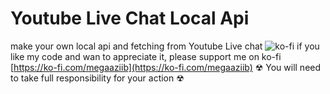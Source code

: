 # Youtube Live Chat Local Api
make your own local api and fetching from Youtube Live chat
![ko-fi](https://ko-fi.com/megaaziib)
if you like my code and wan to appreciate it, please support me on ko-fi [https://ko-fi.com/megaaziib](https://ko-fi.com/megaaziib)
☢ You will need to take full responsibility for your action ☢
